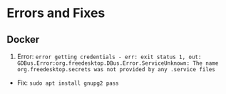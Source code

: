 # Errors and Fixes

## Docker

1. Error: `error getting credentials - err: exit status 1, out: GDBus.Error:org.freedesktop.DBus.Error.ServiceUnknown: The name org.freedesktop.secrets was not provided by any .service files`

 - Fix: `sudo apt install gnupg2 pass`